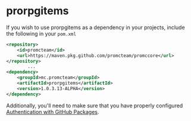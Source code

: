 # prorpgitems

If you wish to use prorpgitems as a dependency in your projects, include the following in your `pom.xml`

```xml
<repository>
    <id>promcteam</id>
    <url>https://maven.pkg.github.com/promcteam/promccore</url>
</repository>
        ...
<dependency>
    <groupId>mc.promcteam</groupId>
    <artifactId>prorpgitems</artifactId>
    <version>1.0.3.13-ALPHA</version>
</dependency>
```

Additionally, you'll need to make sure that you have properly configured [Authentication with GitHub Packages](https://docs.github.com/en/packages/working-with-a-github-packages-registry/working-with-the-apache-maven-registry#authenticating-to-github-packages).
